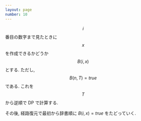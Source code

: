 ```yaml
---
layout: page
number: 10
---
```

$$i$$ 番目の数字まで見たときに $$x$$ を作成できるかどうか $$B(i, x)$$ とする. ただし, $$B(n, T) = true$$ である. これを $$T$$ から逆順で DP で計算する.

その後, 経路復元で最初から辞書順に $B(i, x) = true$ をたどっていく.
